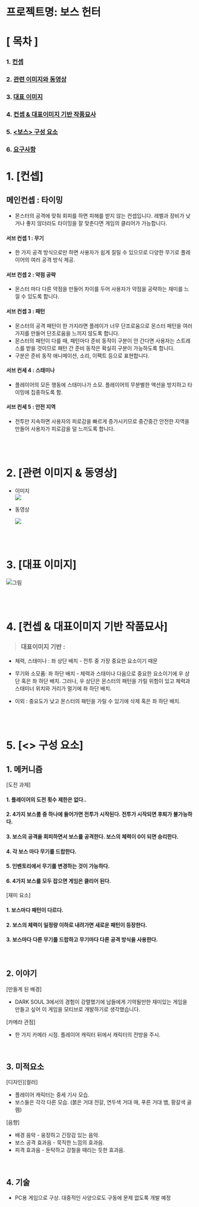 # 프로젝트명: 보스 헌터

# [ 목차 ]
### 1. [ 컨셉 ](#1.-[컨셉])
### 2. [ 관련 이미지와 동영상 ](#2.-[관련-이미지-&-동영상])
### 3. [ 대표 이미지 ](#3.-[대표-이미지])
### 4. [ 컨셉 & 대표이미지 기반 작품묘사 ](#4.-[컨셉-&-대표이미지-기반-작품묘사])
### 5. [ <보스> 구성 요소 ](#5.-[<보스-헌터>-구성-요소])
### 6. [ 요구사항 ](#6)

# 1. [컨셉]

## 메인컨셉 : 타이밍

- 몬스터의 공격에 맞춰 회피를 하면 피해를 받지 않는 컨셉입니다. 레벨과 장비가 낮거나 좋지 않더라도 타이밍을 잘 맞춘다면 게임의 클리어가 가능합니다.

#### 서브 컨셉 1 : 무기

- 한 가지 공격 방식으로만 하면 사용자가 쉽게 질릴 수 있으므로 다양한 무기로 플레이어의 여러 공격 방식 제공.

#### 서브 컨셉 2 : 약점 공략

- 몬스터 마다 다른 약점을 만들어 차이를 두어 사용자가 약점을 공략하는 재미를 느낄 수 있도록 합니다.

#### 서브 컨셉 3 : 패턴

- 몬스터의 공격 패턴이 한 가지라면 플레이가 너무 단조로움으로 몬스터 패턴을 여러가지를 만들어 단조로움을 느끼지 않도록 합니다.
- 몬스터의 패턴이 다를 때, 패턴마다 준비 동작이 구분이 안 간다면 사용자는 스트레스를 받을 것이므로 패턴 간 준비 동작은 확실히 구분이 가능하도록 합니다.
- 구분은 준비 동작 애니메이션, 소리, 이펙트 등으로 표현합니다.

#### 서브 컨세 4 : 스태미나

- 플레이어의 모든 행동에 스태미나가 소모. 플레이어의 무분별한 액션을 방지하고 타이밍에 집중하도록 함.

#### 서브 컨세 5 : 안전 지역

- 전투만 지속하면 사용자의 피로감을 빠르게 증가시키므로 중간중간 안전한 지역을 만들어 사용자가 피로감을 덜 느끼도록 합니다.

<br><br>

# 2. [관련 이미지 & 동영상]

- 이미지  
  <img src="./img/관련이미지.png">
 
- 동영상

  [![](./img/영상이미지.png)](https://youtu.be/OVBfIrPvq8g)

<!-- <video src='./img/관련영상.mp4' width=600/> -->

<br><br>

# 3. [대표 이미지]

![그림](./img/관련이미지.png)

<br><br>

# 4. [컨셉 & 대표이미지 기반 작품묘사]
> ### 대표이미지 기반 : 

 - 체력, 스태미나 : 좌 상단 배치 - 전투 중 가장 중요한 요소이기 때문

 - 무기와 소모품: 좌 하단 배치 - 체력과 스태미나 다음으로 중요한 요소이기에 우 상단 혹은 좌 하단 배치. 그러나, 우 상단은 몬스터의 패턴을 가릴 위험이 있고 체력과 스태미너 위치와 거리가 멀기에 좌 하단 배치.

 - 이외 : 중요도가 낮고 몬스터의 패턴을 가릴 수 있기에 삭제 혹은 좌 하단 배치.

<!-- ### 컨셉 기반:-->

<br><br>

# 5. [<> 구성 요소]

## 1. 메커니즘

[도전 과제]

#### 1. 플레이어의 도전 횟수 제한은 없다..
#### 2. 4가지 보스룸 중 하나에 들어가면 전투가 시작된다. 전투가 시작되면 후퇴가 불가능하다.
#### 3. 보스의 공격을 회피하면서 보스를 공격한다. 보스의 체력이 0이 되면 승리한다.
#### 4. 각 보스 마다 무기를 드랍한다.
#### 5. 인벤토리에서 무기를 변경하는 것이 가능하다.
#### 6. 4가지 보스를 모두 잡으면 게임은 클리어 된다.

[재미 요소]

#### 1. 보스마다 패턴이 다르다.
#### 2. 보스의 체력이 일정량 이하로 내려가면 새로운 패턴이 등장한다.
#### 3. 보스마다 다른 무기를 드랍하고 무기마다 다른 공격 방식을 사용한다.

<br>

## 2. 이야기

[만들게 된 배경]  
- DARK SOUL 3에서의 경험이 강렬했기에 남들에게 기억될만한 재미있는 게임을 만들고 싶어 이 게임을 모티브로 개발하기로 생각했습니다.

[카메라 관점]  
- 한 가지 카메라 시점. 플레이어 캐릭터 뒤에서 캐릭터의 전방을 주시.

<br>

## 3. 미적요소

[디자인][컬러]  
- 플레이어 캐릭터는 중세 기사 모습.
- 보스들은 각각 다른 모습. (붉은 거대 전갈, 연두색 거대 매, 푸른 거대 뱀, 황갈색 골렘)

[음향]  
- 배경 음악 - 웅장하고 긴장감 있는 음악.
- 보스 공격 효과음 - 묵직한 느낌의 효과음.
- 피격 효과음 - 둔탁하고 강철을 때리는 듯한 효과음.

<br>

## 4. 기술

- PC용 게임으로 구상. 대중적인 사양으로도 구동에 문제 없도록 개발 예정
